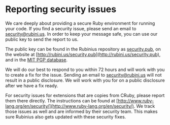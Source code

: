 # Reporting security issues

We care deeply about providing a secure Ruby environment for running your code.
If you find a security issue, please send an email to [security@rubini.us](mailto:security@rubini.us). In
order to keep your message safe, you can use our public key to send the report
to us.

The public key can be found in the Rubinius repository as [security.pub](security.pub), on the website at [http://rubini.us/security.pub](http://rubini.us/security.pub), and
in the [MIT PGP database](http://pgp.mit.edu:11371/pks/lookup?op=vindex&search=0x0F7D2F9537F9880C).

We will do our best to respond to you within 72 hours and will work with you
to create a fix for the issue. Sending an email to [security@rubini.us](mailto:security@rubini.us) will not
result in a public disclosure. We will work with you for on a public disclosure
after we have a fix ready.

For security issues for extensions that are copies from CRuby, please report
them there directly. The instructions can be found at [http://www.ruby-lang.org/en/security/](http://www.ruby-lang.org/en/security/).
We track those issues as well and are informed by their security team. This
makes sure Rubinius also gets updated with these security fixes.
